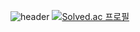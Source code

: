 ![header](https://capsule-render.vercel.app/api?type=waving&color=gradient&height=200&section=header&text=HeounJu's_Repo&fontSize=40)
[![Solved.ac
프로필](http://mazassumnida.wtf/api/v2/generate_badge?boj=wjdguswn1203)](https://solved.ac/wjdguswn1203)
